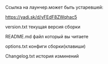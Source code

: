 Ссылка на лаунчер.может быть устаревшей:

https://yadi.sk/d/yFEdF8ZWqhac5

  version.txt текущая версия сборки
  
  README.md файл который вы читаете
  
  options.txt конфиги сборки(клавиши)
  
  Changelog.txt история изминений
  
